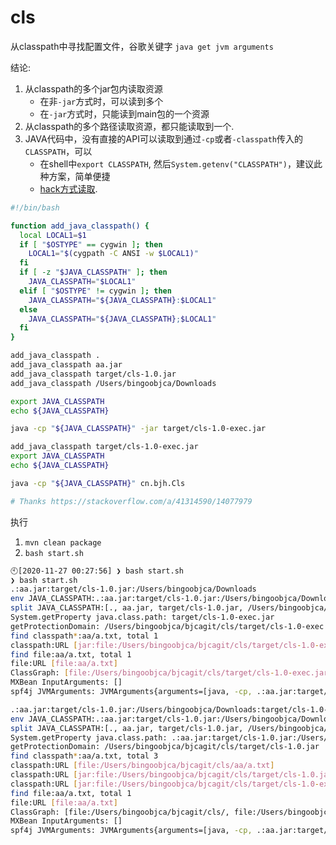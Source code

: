 # cls

从classpath中寻找配置文件，谷歌关键字 `java get jvm arguments`


结论:

1. 从classpath的多个jar包内读取资源
    - 在非`-jar`方式时，可以读到多个
    - 在`-jar`方式时，只能读到main包的一个资源
1. 从classpath的多个路径读取资源，都只能读取到一个.
1. JAVA代码中，没有直接的API可以读取到通过`-cp`或者`-classpath`传入的`CLASSPATH`，可以
    - 在shell中`export CLASSPATH`, 然后`System.getenv("CLASSPATH")`，建议此种方案，简单便捷
    - [hack方式读取](https://github.com/zolyfarkas/spf4j/blob/master/spf4j-core/src/main/java/org/spf4j/unix/JVMArguments.java).

```bash
#!/bin/bash

function add_java_classpath() {
  local LOCAL1=$1
  if [ "$OSTYPE" == cygwin ]; then
    LOCAL1="$(cygpath -C ANSI -w $LOCAL1)"
  fi
  if [ -z "$JAVA_CLASSPATH" ]; then
    JAVA_CLASSPATH="$LOCAL1"
  elif [ "$OSTYPE" != cygwin ]; then
    JAVA_CLASSPATH="${JAVA_CLASSPATH}:$LOCAL1"
  else
    JAVA_CLASSPATH="${JAVA_CLASSPATH};$LOCAL1"
  fi
}

add_java_classpath .
add_java_classpath aa.jar
add_java_classpath target/cls-1.0.jar
add_java_classpath /Users/bingoobjca/Downloads

export JAVA_CLASSPATH
echo ${JAVA_CLASSPATH}

java -cp "${JAVA_CLASSPATH}" -jar target/cls-1.0-exec.jar

add_java_classpath target/cls-1.0-exec.jar
export JAVA_CLASSPATH
echo ${JAVA_CLASSPATH}

java -cp "${JAVA_CLASSPATH}" cn.bjh.Cls

# Thanks https://stackoverflow.com/a/41314590/14077979
```

执行 

1. `mvn clean package`
1. `bash start.sh`

```bash
🕙[2020-11-27 00:27:56] ❯ bash start.sh
❯ bash start.sh
.:aa.jar:target/cls-1.0.jar:/Users/bingoobjca/Downloads
env JAVA_CLASSPATH:.:aa.jar:target/cls-1.0.jar:/Users/bingoobjca/Downloads
split JAVA_CLASSPATH:[., aa.jar, target/cls-1.0.jar, /Users/bingoobjca/Downloads]
System.getProperty java.class.path: target/cls-1.0-exec.jar
getProtectionDomain: /Users/bingoobjca/bjcagit/cls/target/cls-1.0-exec.jar
find classpath*:aa/a.txt, total 1
classpath:URL [jar:file:/Users/bingoobjca/bjcagit/cls/target/cls-1.0-exec.jar!/aa/a.txt]
find file:aa/a.txt, total 1
file:URL [file:aa/a.txt]
ClassGraph: [file:/Users/bingoobjca/bjcagit/cls/target/cls-1.0-exec.jar]
MXBean InputArguments: []
spf4j JVMArguments: JVMArguments{arguments=[java, -cp, .:aa.jar:target/cls-1.0.jar:/Users/bingoobjca/Downloads, -jar, target/cls-1.0-exec.jar]}

.:aa.jar:target/cls-1.0.jar:/Users/bingoobjca/Downloads:target/cls-1.0-exec.jar
env JAVA_CLASSPATH:.:aa.jar:target/cls-1.0.jar:/Users/bingoobjca/Downloads:target/cls-1.0-exec.jar
split JAVA_CLASSPATH:[., aa.jar, target/cls-1.0.jar, /Users/bingoobjca/Downloads, target/cls-1.0-exec.jar]
System.getProperty java.class.path: .:aa.jar:target/cls-1.0.jar:/Users/bingoobjca/Downloads:target/cls-1.0-exec.jar
getProtectionDomain: /Users/bingoobjca/bjcagit/cls/target/cls-1.0.jar
find classpath*:aa/a.txt, total 3
classpath:URL [file:/Users/bingoobjca/bjcagit/cls/aa/a.txt]
classpath:URL [jar:file:/Users/bingoobjca/bjcagit/cls/target/cls-1.0.jar!/aa/a.txt]
classpath:URL [jar:file:/Users/bingoobjca/bjcagit/cls/target/cls-1.0-exec.jar!/aa/a.txt]
find file:aa/a.txt, total 1
file:URL [file:aa/a.txt]
ClassGraph: [file:/Users/bingoobjca/bjcagit/cls/, file:/Users/bingoobjca/bjcagit/cls/target/cls-1.0.jar, file:/Users/bingoobjca/Downloads/, file:/Users/bingoobjca/bjcagit/cls/target/cls-1.0-exec.jar]
MXBean InputArguments: []
spf4j JVMArguments: JVMArguments{arguments=[java, -cp, .:aa.jar:target/cls-1.0.jar:/Users/bingoobjca/Downloads:target/cls-1.0-exec.jar, cn.bjh.Cls]}
```
